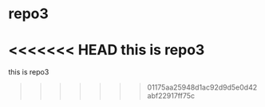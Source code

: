 # repo3
<<<<<<< HEAD
this is repo3
=======
this is repo3
>>>>>>> 01175aa25948d1ac92d9d5e0d42abf22917ff75c
